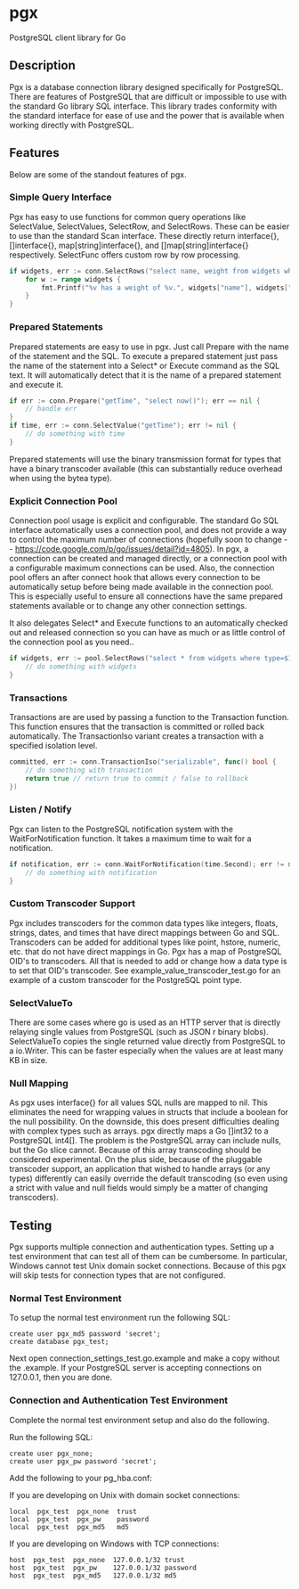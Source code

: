 # pgx

PostgreSQL client library for Go

## Description

Pgx is a database connection library designed specifically for PostgreSQL.
There are features of PostgreSQL that are difficult or impossible to use with
the standard Go library SQL interface. This library trades conformity with the
standard interface for ease of use and the power that is available when
working directly with PostgreSQL.

## Features

Below are some of the standout features of pgx.

### Simple Query Interface

Pgx has easy to use functions for common query operations like SelectValue,
SelectValues, SelectRow, and SelectRows. These can be easier to use than the
standard Scan interface. These directly return interface{}, []interface{},
map[string]interface{}, and []map[string]interface{} respectively. SelectFunc
offers custom row by row processing.

```go
if widgets, err := conn.SelectRows("select name, weight from widgets where type=$1", type); err != nil {
    for w := range widgets {
        fmt.Printf("%v has a weight of %v.", widgets["name"], widgets["weight"])
    }
}
```

### Prepared Statements

Prepared statements are easy to use in pgx. Just call Prepare with the name of
the statement and the SQL. To execute a prepared statement just pass the name
of the statement into a Select* or Execute command as the SQL text. It will
automatically detect that it is the name of a prepared statement and execute
it.

```go
if err := conn.Prepare("getTime", "select now()"); err == nil {
    // handle err
}
if time, err := conn.SelectValue("getTime"); err != nil {
    // do something with time
}
```

Prepared statements will use the binary transmission format for types that
have a binary transcoder available (this can substantially reduce overhead
when using the bytea type).

### Explicit Connection Pool

Connection pool usage is explicit and configurable. The standard Go SQL
interface automatically uses a connection pool, and does not provide a way to
control the maximum number of connections (hopefully soon to change --
https://code.google.com/p/go/issues/detail?id=4805). In pgx, a connection can
be created and managed directly, or a connection pool with a configurable
maximum connections can be used. Also, the connection pool offers an after
connect hook that allows every connection to be automatically setup before
being made available in the connection pool. This is especially useful to
ensure all connections have the same prepared statements available or to
change any other connection settings.

It also delegates Select* and Execute functions to an automatically checked
out and released connection so you can have as much or as little control of
the connection pool as you need..

```go
if widgets, err := pool.SelectRows("select * from widgets where type=$1", type); err != nil {
    // do something with widgets
}
```

### Transactions

Transactions are are used by passing a function to the Transaction function.
This function ensures that the transaction is committed or rolled back
automatically. The TransactionIso variant creates a transaction with a
specified isolation level.

```go
committed, err := conn.TransactionIso("serializable", func() bool {
    // do something with transaction
    return true // return true to commit / false to rollback
})
```

### Listen / Notify

Pgx can listen to the PostgreSQL notification system with the
WaitForNotification function. It takes a maximum time to wait for a
notification.

```go
if notification, err := conn.WaitForNotification(time.Second); err != nil {
    // do something with notification
}
```

### Custom Transcoder Support

Pgx includes transcoders for the common data types like integers, floats,
strings, dates, and times that have direct mappings between Go and SQL.
Transcoders can be added for additional types like point, hstore, numeric,
etc. that do not have direct mappings in Go. Pgx has a map of PostgreSQL OID's
to transcoders. All that is needed to add or change how a data type is to set
that OID's transcoder. See example_value_transcoder_test.go for an example of
a custom transcoder for the PostgreSQL point type.

### SelectValueTo

There are some cases where go is used as an HTTP server that is directly
relaying single values from PostgreSQL (such as JSON r binary blobs).
SelectValueTo copies the single returned value directly from PostgreSQL to a
io.Writer. This can be faster especially when the values are at least many KB
in size.

### Null Mapping

As pgx uses interface{} for all values SQL nulls are mapped to nil. This
eliminates the need for wrapping values in structs that include a boolean for
the null possibility. On the downside, this does present difficulties dealing
with complex types such as arrays. pgx directly maps a Go []int32 to a
PostgreSQL int4[]. The problem is the PostgreSQL array can include nulls, but
the Go slice cannot. Because of this array transcoding should be considered
experimental. On the plus side, because of the pluggable transcoder support,
an application that wished to handle arrays (or any types) differently can
easily override the default transcoding (so even using a strict with value and
null fields would simply be a matter of changing transcoders).

## Testing

Pgx supports multiple connection and authentication types. Setting up a test
environment that can test all of them can be cumbersome. In particular,
Windows cannot test Unix domain socket connections. Because of this pgx will
skip tests for connection types that are not configured.

### Normal Test Environment

To setup the normal test environment run the following SQL:

    create user pgx_md5 password 'secret';
    create database pgx_test;

Next open connection_settings_test.go.example and make a copy without the
.example. If your PostgreSQL server is accepting connections on 127.0.0.1,
then you are done.

### Connection and Authentication Test Environment

Complete the normal test environment setup and also do the following.

Run the following SQL:

    create user pgx_none;
    create user pgx_pw password 'secret';

Add the following to your pg_hba.conf:

If you are developing on Unix with domain socket connections:

    local  pgx_test  pgx_none  trust
    local  pgx_test  pgx_pw    password
    local  pgx_test  pgx_md5   md5

If you are developing on Windows with TCP connections:

    host  pgx_test  pgx_none  127.0.0.1/32 trust
    host  pgx_test  pgx_pw    127.0.0.1/32 password
    host  pgx_test  pgx_md5   127.0.0.1/32 md5
